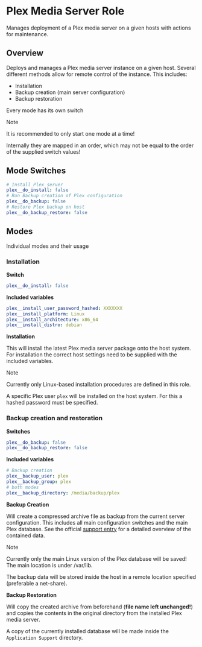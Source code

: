 # Plex Media Server Role

Manages deployment of a Plex media server on a given hosts with actions
for maintenance.

## Overview

Deploys and manages a Plex media server instance on a given host.
Several different methods allow for remote control of the instance.
This includes:

- Installation
- Backup creation (main server configuration)
- Backup restoration

Every mode has its own switch

> [!NOTE]
> It is recommended to only start one mode at a time!
>
> Internally they are mapped in an order, which may not be equal to the
> order of the supplied switch values!

## Mode Switches

```yaml
# Install Plex server
plex__do_install: false
# Run Backup creation of Plex configuration
plex__do_backup: false
# Restore Plex backup on host
plex__do_backup_restore: false
```

## Modes

Individual modes and their usage

### Installation

**Switch**
```yaml
plex__do_install: false
```

**Included variables**
```yaml
plex__install_user_password_hashed: XXXXXXX
plex__install_platform: Linux
plex__install_architecture: x86_64
plex__install_distro: debian
```

**Installation**

This will install the latest Plex media server package onto the host system.
For installation the correct host settings need to be supplied with the included
variables.

> [!NOTE]
> 
> Currently only Linux-based installation procedures are defined in this role.

A specific Plex user `plex` will be installed on the host system. For this a
hashed password must be specified.

### Backup creation and restoration

**Switches**
```yaml
plex__do_backup: false
plex__do_backup_restore: false
```

**Included variables**
```yaml
# Backup creation
plex__backup_user: plex
plex__backup_group: plex
# both modes
plex__backup_directory: /media/backup/plex
```

**Backup Creation**

Will create a compressed archive file as backup from the current server
configuration. This includes all main configuration switches and the main
Plex database. See the official
[support entry](https://support.plex.tv/articles/201539237-backing-up-plex-media-server-data/)
for a detailed overview of the contained data.

> [!NOTE]
>
> Currently only the main Linux version of the Plex database will be saved!
> The main location is under /var/lib.

The backup data will be stored inside the host in a remote location specified
(preferable a net-share).

**Backup Restoration**

Will copy the created archive from beforehand (**file name left unchanged!**)
and copies the contents in the original directory from the installed Plex media
server.

A copy of the currently installed database will be made inside the
`Application Support` directory.
